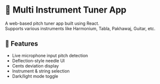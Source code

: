 # 🎵 Multi Instrument Tuner App

A web-based pitch tuner app built using React.  
Supports various instruments like Harmonium, Tabla, Pakhawaj, Guitar, etc.

## 🚀 Features

- Live microphone input pitch detection
- Deflection-style needle UI
- Cents deviation display
- Instrument & string selection
- Dark/light mode toggle
